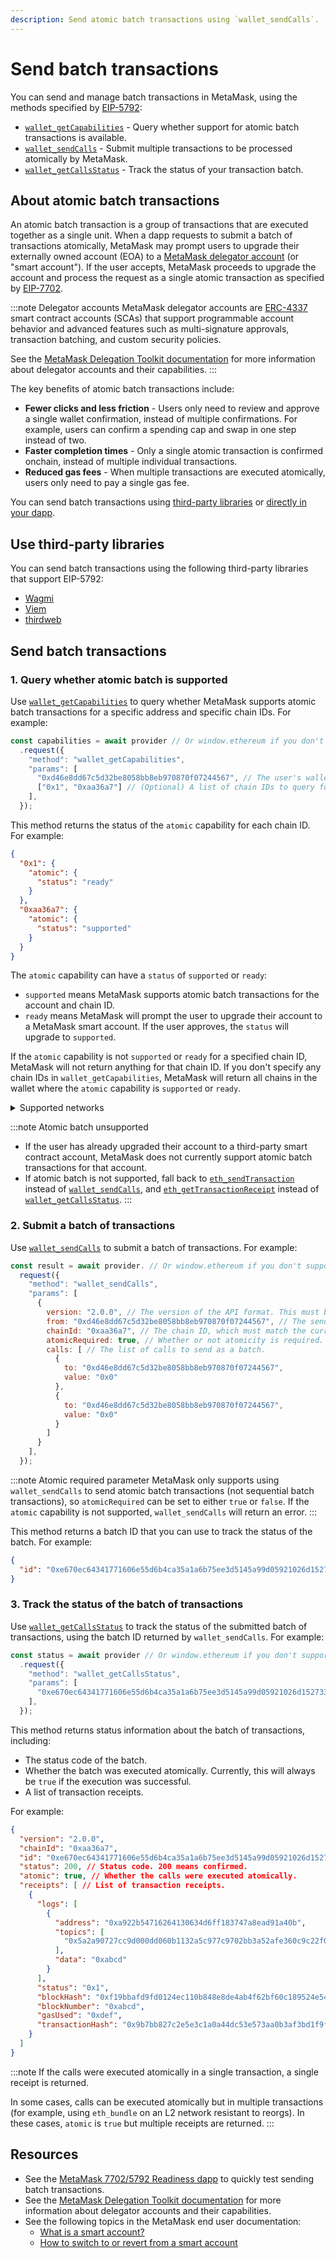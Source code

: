 ```yaml
---
description: Send atomic batch transactions using `wallet_sendCalls`.
---
```


# Send batch transactions

You can send and manage batch transactions in MetaMask, using the methods specified by
[EIP-5792](https://eips.ethereum.org/EIPS/eip-5792):

- [`wallet_getCapabilities`](/wallet/reference/json-rpc-methods/wallet_getcapabilities) - Query whether support for atomic batch transactions is available.
- [`wallet_sendCalls`](/wallet/reference/json-rpc-methods/wallet_sendcalls) - Submit multiple transactions to be processed atomically by MetaMask.
- [`wallet_getCallsStatus`](/wallet/reference/json-rpc-methods/wallet_getcallsstatus) - Track the status of your transaction batch.

## About atomic batch transactions

An atomic batch transaction is a group of transactions that are executed together as a single unit.
When a dapp requests to submit a batch of transactions atomically, MetaMask may prompt users to upgrade their externally owned account (EOA) to a [MetaMask delegator account](https://docs.gator.metamask.io/concepts/delegator-accounts) (or "smart account").
If the user accepts, MetaMask proceeds to upgrade the account and process the request as a single atomic transaction as specified by [EIP-7702](https://eips.ethereum.org/EIPS/eip-7702).

:::note Delegator accounts
MetaMask delegator accounts are [ERC-4337](https://eips.ethereum.org/EIPS/eip-4337) smart contract accounts (SCAs) that support programmable account behavior and advanced features such as multi-signature approvals, transaction batching, and custom security policies.

See the [MetaMask Delegation Toolkit documentation](https://docs.gator.metamask.io/) for more information about delegator accounts and their capabilities.
:::

The key benefits of atomic batch transactions include:

- **Fewer clicks and less friction** - Users only need to review and approve a single wallet confirmation, instead of multiple confirmations.
  For example, users can confirm a spending cap and swap in one step instead of two.
- **Faster completion times** - Only a single atomic transaction is confirmed onchain, instead of multiple individual transactions.
- **Reduced gas fees** - When multiple transactions are executed atomically, users only need to pay a single gas fee.

You can send batch transactions using [third-party libraries](#use-third-party-libraries)
or [directly in your dapp](#send-batch-transactions-1).

## Use third-party libraries

You can send batch transactions using the following third-party libraries that support EIP-5792:

- [Wagmi](https://wagmi.sh/react/api/hooks/useCapabilities)
- [Viem](https://viem.sh/docs/actions/wallet/getCapabilities)
- [thirdweb](https://portal.thirdweb.com/references/typescript/v5/hooks#eip5792)

## Send batch transactions

### 1. Query whether atomic batch is supported

Use [`wallet_getCapabilities`](/wallet/reference/json-rpc-methods/wallet_getcapabilities) to query 
whether MetaMask supports atomic batch transactions for a specific address and specific chain IDs.
For example:

```js title="index.js"
const capabilities = await provider // Or window.ethereum if you don't support EIP-6963.
  .request({
    "method": "wallet_getCapabilities",
    "params": [
      "0xd46e8dd67c5d32be8058bb8eb970870f07244567", // The user's wallet address.
      ["0x1", "0xaa36a7"] // (Optional) A list of chain IDs to query for.
    ],
  });
```

This method returns the status of the `atomic` capability for each chain ID.
For example:

```json
{
  "0x1": {
    "atomic": {
      "status": "ready"
    }
  },
  "0xaa36a7": {
    "atomic": {
      "status": "supported"
    }
  }
}
```

The `atomic` capability can have a `status` of `supported` or `ready`:

- `supported` means MetaMask supports atomic batch transactions for the account and chain ID.
- `ready` means MetaMask will prompt the user to upgrade their account to a MetaMask smart account.
  If the user approves, the `status` will upgrade to `supported`.

If the `atomic` capability is not `supported` or `ready` for a specified chain ID, MetaMask will not return anything for that chain ID.
If you don't specify any chain IDs in `wallet_getCapabilities`, MetaMask will return all chains in the wallet where the `atomic` capability is `supported` or `ready`.

<details>
<summary>Supported networks</summary>
<div>
MetaMask currently supports atomic batch transactions on the following networks:

- Ethereum Mainnet
- Ethereum Sepolia
- Gnosis Mainnet
- Gnosis Chiado
- BNB Smart Chain
- OP Mainnet
- Base

MetaMask will support this feature on more networks as they adopt EIP-7702.
</div>
</details>

:::note Atomic batch unsupported
- If the user has already upgraded their account to a third-party smart contract account, MetaMask does not currently support atomic batch transactions for that account.
- If atomic batch is not supported, fall back to [`eth_sendTransaction`](index.md) instead of 
  [`wallet_sendCalls`](/wallet/reference/json-rpc-methods/wallet_sendcalls),
  and [`eth_getTransactionReceipt`](/wallet/reference/json-rpc-methods/eth_gettransactionreceipt)
  instead of [`wallet_getCallsStatus`](/wallet/reference/json-rpc-methods/wallet_getcallsstatus).
:::

### 2. Submit a batch of transactions

Use [`wallet_sendCalls`](/wallet/reference/json-rpc-methods/wallet_sendcalls) to submit a batch of transactions.
For example:

```js title="index.js"
const result = await provider. // Or window.ethereum if you don't support EIP-6963.
  request({
    "method": "wallet_sendCalls",
    "params": [
      {
        version: "2.0.0", // The version of the API format. This must be 2.0.0.
        from: "0xd46e8dd67c5d32be8058bb8eb970870f07244567", // The sender's address.
        chainId: "0xaa36a7", // The chain ID, which must match the currently selected network.
        atomicRequired: true, // Whether or not atomicity is required.
        calls: [ // The list of calls to send as a batch.
          {
            to: "0xd46e8dd67c5d32be8058bb8eb970870f07244567",
            value: "0x0"
          },
          {
            to: "0xd46e8dd67c5d32be8058bb8eb970870f07244567",
            value: "0x0"
          }
        ]
      }
    ],
  });
```

:::note Atomic required parameter
MetaMask only supports using `wallet_sendCalls` to send atomic batch transactions (not sequential batch transactions),
so `atomicRequired` can be set to either `true` or `false`.
If the `atomic` capability is not supported, `wallet_sendCalls` will return an error.
:::

This method returns a batch ID that you can use to track the status of the batch.
For example:

```json
{
  "id": "0xe670ec64341771606e55d6b4ca35a1a6b75ee3d5145a99d05921026d1527331"
}
```

### 3. Track the status of the batch of transactions

Use [`wallet_getCallsStatus`](/wallet/reference/json-rpc-methods/wallet_getcallsstatus) to track 
the status of the submitted batch of transactions, using the batch ID returned by `wallet_sendCalls`.
For example:

```js title="index.js"
const status = await provider // Or window.ethereum if you don't support EIP-6963.
  .request({
    "method": "wallet_getCallsStatus",
    "params": [
      "0xe670ec64341771606e55d6b4ca35a1a6b75ee3d5145a99d05921026d1527331" // Batch ID.
    ],
  });
```

This method returns status information about the batch of transactions, including:

- The status code of the batch.
- Whether the batch was executed atomically.
  Currently, this will always be `true` if the execution was successful.
- A list of transaction receipts.

For example:

```json
{
  "version": "2.0.0",
  "chainId": "0xaa36a7",
  "id": "0xe670ec64341771606e55d6b4ca35a1a6b75ee3d5145a99d05921026d1527331",
  "status": 200, // Status code. 200 means confirmed.
  "atomic": true, // Whether the calls were executed atomically.
  "receipts": [ // List of transaction receipts.
    {
      "logs": [
        {
          "address": "0xa922b54716264130634d6ff183747a8ead91a40b",
          "topics": [
            "0x5a2a90727cc9d000dd060b1132a5c977c9702bb3a52afe360c9c22f0e9451a68"
          ],
          "data": "0xabcd"
        }
      ],
      "status": "0x1",
      "blockHash": "0xf19bbafd9fd0124ec110b848e8de4ab4f62bf60c189524e54213285e7f540d4a",
      "blockNumber": "0xabcd",
      "gasUsed": "0xdef",
      "transactionHash": "0x9b7bb827c2e5e3c1a0a44dc53e573aa0b3af3bd1f9f5ed03071b100bb039eaff"
    }
  ]
}
```

:::note
If the calls were executed atomically in a single transaction, a single receipt is returned.

In some cases, calls can be executed atomically but in multiple transactions (for example, using
`eth_bundle` on an L2 network resistant to reorgs).
In these cases, `atomic` is `true` but multiple receipts are returned.
:::

## Resources

- See the [MetaMask 7702/5792 Readiness dapp](https://7702playground.metamask.io/) to quickly test sending batch transactions.
- See the [MetaMask Delegation Toolkit documentation](https://docs.gator.metamask.io/) for more information about delegator accounts and their capabilities.
- See the following topics in the MetaMask end user documentation:
  - [What is a smart account?](https://support.metamask.io/configure/accounts/what-is-a-smart-account/)
  - [How to switch to or revert from a smart account](https://support.metamask.io/configure/accounts/switch-to-or-revert-from-a-smart-account/)
